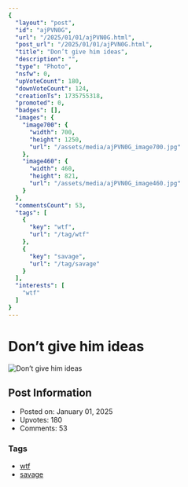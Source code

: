 ```yaml
---
{
  "layout": "post",
  "id": "ajPVN0G",
  "url": "/2025/01/01/ajPVN0G.html",
  "post_url": "/2025/01/01/ajPVN0G.html",
  "title": "Don’t give him ideas",
  "description": "",
  "type": "Photo",
  "nsfw": 0,
  "upVoteCount": 180,
  "downVoteCount": 124,
  "creationTs": 1735755318,
  "promoted": 0,
  "badges": [],
  "images": {
    "image700": {
      "width": 700,
      "height": 1250,
      "url": "/assets/media/ajPVN0G_image700.jpg"
    },
    "image460": {
      "width": 460,
      "height": 821,
      "url": "/assets/media/ajPVN0G_image460.jpg"
    }
  },
  "commentsCount": 53,
  "tags": [
    {
      "key": "wtf",
      "url": "/tag/wtf"
    },
    {
      "key": "savage",
      "url": "/tag/savage"
    }
  ],
  "interests": [
    "wtf"
  ]
}
---
```


# Don’t give him ideas

![Don’t give him ideas](/assets/media/ajPVN0G_image700.jpg)

## Post Information

- Posted on: January 01, 2025
- Upvotes: 180
- Comments: 53

### Tags

- [wtf](/tag/wtf)
- [savage](/tag/savage)
